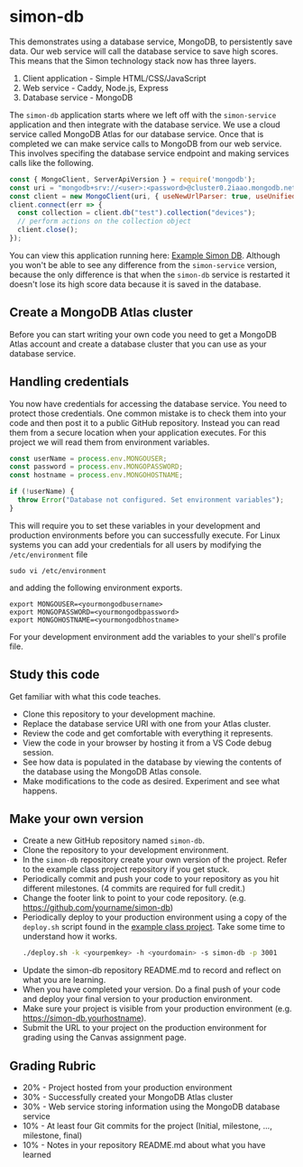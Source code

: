 # simon-db

This demonstrates using a database service, MongoDB, to persistently save data. Our web service will call the database service to save high scores. This means that the Simon technology stack now has three layers.

1. Client application - Simple HTML/CSS/JavaScript
1. Web service - Caddy, Node.js, Express
1. Database service - MongoDB

The `simon-db` application starts where we left off with the `simon-service` application and then integrate with the database service. We use a cloud service called MongoDB Atlas for our database service. Once that is completed we can make service calls to MongoDB from our web service. This involves specifing the database service endpoint and making services calls like the following.

```Javascript
const { MongoClient, ServerApiVersion } = require('mongodb');
const uri = "mongodb+srv://<user>:<password>@cluster0.2iaao.mongodb.net/?retryWrites=true&w=majority";
const client = new MongoClient(uri, { useNewUrlParser: true, useUnifiedTopology: true, serverApi: ServerApiVersion.v1 });
client.connect(err => {
  const collection = client.db("test").collection("devices");
  // perform actions on the collection object
  client.close();
});

```

You can view this application running here: [Example Simon DB](https://demo.cs260.click/simon-db). Although you won't be able to see any difference from the `simon-service` version, because the only difference is that when the `simon-db` service is restarted it doesn't lose its high score data because it is saved in the database.

## Create a MongoDB Atlas cluster

Before you can start writing your own code you need to get a MongoDB Atlas account and create a database cluster that you can use as your database service.

## Handling credentials

You now have credentials for accessing the database service. You need to protect those credentials. One common mistake is to check them into your code and then post it to a public GitHub repository. Instead you can read them from a secure location when your application executes. For this project we will read them from environment variables.

```Javascript
const userName = process.env.MONGOUSER;
const password = process.env.MONGOPASSWORD;
const hostname = process.env.MONGOHOSTNAME;

if (!userName) {
  throw Error("Database not configured. Set environment variables");
}
```

This will require you to set these variables in your development and production environments before you can successfully execute. For Linux systems you can add your credentials for all users by modifying the `/etc/environment` file

```
sudo vi /etc/environment
```

and adding the following environment exports.

```
export MONGOUSER=<yourmongodbusername>
export MONGOPASSWORD=<yourmongodbpassword>
export MONGOHOSTNAME=<yourmongodbhostname>
```

For your development environment add the variables to your shell's profile file.

## Study this code

Get familiar with what this code teaches.

- Clone this repository to your development machine.
- Replace the database service URI with one from your Atlas cluster.
- Review the code and get comfortable with everything it represents.
- View the code in your browser by hosting it from a VS Code debug session.
- See how data is populated in the database by viewing the contents of the database using the MongoDB Atlas console.
- Make modifications to the code as desired. Experiment and see what happens.

## Make your own version

- Create a new GitHub repository named `simon-db`.
- Clone the repository to your development environment.
- In the `simon-db` repository create your own version of the project. Refer to the example class project repository if you get stuck.
- Periodically commit and push your code to your repository as you hit different milestones. (4 commits are required for full credit.)
- Change the footer link to point to your code repository. (e.g. https://github.com/yourname/simon-db)
- Periodically deploy to your production environment using a copy of the `deploy.sh` script found in the [example class project](https://github.com/webprogramming260/simon-db/blob/main/deploy.sh). Take some time to understand how it works.
  ```sh
  ./deploy.sh -k <yourpemkey> -h <yourdomain> -s simon-db -p 3001
  ```
- Update the simon-db repository README.md to record and reflect on what you are learning.
- When you have completed your version. Do a final push of your code and deploy your final version to your production environment.
- Make sure your project is visible from your production environment (e.g. https://simon-db.yourhostname).
- Submit the URL to your project on the production environment for grading using the Canvas assignment page.

## Grading Rubric

- 20% - Project hosted from your production environment
- 30% - Successfully created your MongoDB Atlas cluster
- 30% - Web service storing information using the MongoDB database service
- 10% - At least four Git commits for the project (Initial, milestone, ..., milestone, final)
- 10% - Notes in your repository README.md about what you have learned
